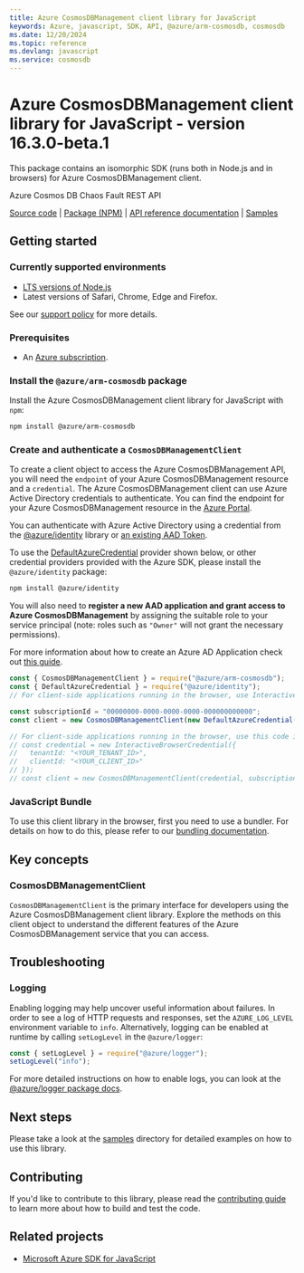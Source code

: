 ```yaml
---
title: Azure CosmosDBManagement client library for JavaScript
keywords: Azure, javascript, SDK, API, @azure/arm-cosmosdb, cosmosdb
ms.date: 12/20/2024
ms.topic: reference
ms.devlang: javascript
ms.service: cosmosdb
---
```

# Azure CosmosDBManagement client library for JavaScript - version 16.3.0-beta.1 


This package contains an isomorphic SDK (runs both in Node.js and in browsers) for Azure CosmosDBManagement client.

Azure Cosmos DB Chaos Fault REST API

[Source code](https://github.com/Azure/azure-sdk-for-js/tree/@azure/arm-cosmosdb_16.3.0-beta.1/sdk/cosmosdb/arm-cosmosdb) |
[Package (NPM)](https://www.npmjs.com/package/@azure/arm-cosmosdb) |
[API reference documentation](https://learn.microsoft.com/javascript/api/@azure/arm-cosmosdb?view=azure-node-preview) |
[Samples](https://github.com/Azure-Samples/azure-samples-js-management)

## Getting started

### Currently supported environments

- [LTS versions of Node.js](https://github.com/nodejs/release#release-schedule)
- Latest versions of Safari, Chrome, Edge and Firefox.

See our [support policy](https://github.com/Azure/azure-sdk-for-js/blob/@azure/arm-cosmosdb_16.3.0-beta.1/SUPPORT.md) for more details.

### Prerequisites

- An [Azure subscription][azure_sub].

### Install the `@azure/arm-cosmosdb` package

Install the Azure CosmosDBManagement client library for JavaScript with `npm`:

```bash
npm install @azure/arm-cosmosdb
```

### Create and authenticate a `CosmosDBManagementClient`

To create a client object to access the Azure CosmosDBManagement API, you will need the `endpoint` of your Azure CosmosDBManagement resource and a `credential`. The Azure CosmosDBManagement client can use Azure Active Directory credentials to authenticate.
You can find the endpoint for your Azure CosmosDBManagement resource in the [Azure Portal][azure_portal].

You can authenticate with Azure Active Directory using a credential from the [@azure/identity][azure_identity] library or [an existing AAD Token](https://github.com/Azure/azure-sdk-for-js/blob/@azure/arm-cosmosdb_16.3.0-beta.1/sdk/identity/identity/samples/AzureIdentityExamples.md#authenticating-with-a-pre-fetched-access-token).

To use the [DefaultAzureCredential][defaultazurecredential] provider shown below, or other credential providers provided with the Azure SDK, please install the `@azure/identity` package:

```bash
npm install @azure/identity
```

You will also need to **register a new AAD application and grant access to Azure CosmosDBManagement** by assigning the suitable role to your service principal (note: roles such as `"Owner"` will not grant the necessary permissions).

For more information about how to create an Azure AD Application check out [this guide](https://learn.microsoft.com/azure/active-directory/develop/howto-create-service-principal-portal).

```javascript
const { CosmosDBManagementClient } = require("@azure/arm-cosmosdb");
const { DefaultAzureCredential } = require("@azure/identity");
// For client-side applications running in the browser, use InteractiveBrowserCredential instead of DefaultAzureCredential. See https://aka.ms/azsdk/js/identity/examples for more details.

const subscriptionId = "00000000-0000-0000-0000-000000000000";
const client = new CosmosDBManagementClient(new DefaultAzureCredential(), subscriptionId);

// For client-side applications running in the browser, use this code instead:
// const credential = new InteractiveBrowserCredential({
//   tenantId: "<YOUR_TENANT_ID>",
//   clientId: "<YOUR_CLIENT_ID>"
// });
// const client = new CosmosDBManagementClient(credential, subscriptionId);
```


### JavaScript Bundle
To use this client library in the browser, first you need to use a bundler. For details on how to do this, please refer to our [bundling documentation](https://aka.ms/AzureSDKBundling).

## Key concepts

### CosmosDBManagementClient

`CosmosDBManagementClient` is the primary interface for developers using the Azure CosmosDBManagement client library. Explore the methods on this client object to understand the different features of the Azure CosmosDBManagement service that you can access.

## Troubleshooting

### Logging

Enabling logging may help uncover useful information about failures. In order to see a log of HTTP requests and responses, set the `AZURE_LOG_LEVEL` environment variable to `info`. Alternatively, logging can be enabled at runtime by calling `setLogLevel` in the `@azure/logger`:

```javascript
const { setLogLevel } = require("@azure/logger");
setLogLevel("info");
```

For more detailed instructions on how to enable logs, you can look at the [@azure/logger package docs](https://github.com/Azure/azure-sdk-for-js/tree/@azure/arm-cosmosdb_16.3.0-beta.1/sdk/core/logger).

## Next steps

Please take a look at the [samples](https://github.com/Azure-Samples/azure-samples-js-management) directory for detailed examples on how to use this library.

## Contributing

If you'd like to contribute to this library, please read the [contributing guide](https://github.com/Azure/azure-sdk-for-js/blob/@azure/arm-cosmosdb_16.3.0-beta.1/CONTRIBUTING.md) to learn more about how to build and test the code.

## Related projects

- [Microsoft Azure SDK for JavaScript](https://github.com/Azure/azure-sdk-for-js)



[azure_cli]: https://learn.microsoft.com/cli/azure
[azure_sub]: https://azure.microsoft.com/free/
[azure_sub]: https://azure.microsoft.com/free/
[azure_portal]: https://portal.azure.com
[azure_identity]: https://github.com/Azure/azure-sdk-for-js/tree/@azure/arm-cosmosdb_16.3.0-beta.1/sdk/identity/identity
[defaultazurecredential]: https://github.com/Azure/azure-sdk-for-js/tree/@azure/arm-cosmosdb_16.3.0-beta.1/sdk/identity/identity#defaultazurecredential

